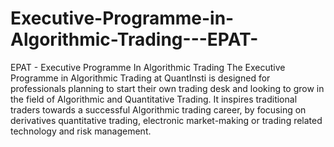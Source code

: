 # Executive-Programme-in-Algorithmic-Trading---EPAT-

EPAT - Executive Programme In Algorithmic Trading
The Executive Programme in Algorithmic Trading at QuantInsti is designed for professionals planning to start their own trading desk and looking to grow in the field of Algorithmic and Quantitative Trading.
It inspires traditional traders towards a successful Algorithmic trading career, by focusing on derivatives quantitative trading, electronic market-making or trading related technology and risk management.
